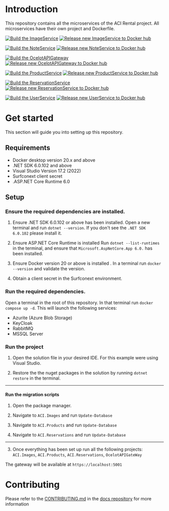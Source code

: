 # Introduction 
This repository contains all the microservices of the ACI Rental project. All microservices have their own project and Dockerfile. 

[![Build the ImageService](https://github.com/ACI-Rental/backend/actions/workflows/build-image-service.yml/badge.svg)](https://github.com/ACI-Rental/backend/actions/workflows/build-image-service.yml)
[![Release new ImageService to Docker hub](https://github.com/ACI-Rental/backend/actions/workflows/release-image-service.yml/badge.svg)](https://github.com/ACI-Rental/backend/actions/workflows/release-image-service.yml)

[![Build the NoteService](https://github.com/ACI-Rental/backend/actions/workflows/build-note-service.yml/badge.svg)](https://github.com/ACI-Rental/backend/actions/workflows/build-note-service.yml)
[![Release new NoteService to Docker hub](https://github.com/ACI-Rental/backend/actions/workflows/release-note-service.yml/badge.svg)](https://github.com/ACI-Rental/backend/actions/workflows/release-note-service.yml)

[![Build the OcelotAPIGateway](https://github.com/ACI-Rental/backend/actions/workflows/build-api-gateway.yml/badge.svg)](https://github.com/ACI-Rental/backend/actions/workflows/build-api-gateway.yml)
[![Release new OcelotAPIGateway to Docker hub](https://github.com/ACI-Rental/backend/actions/workflows/release-api-gateway.yml/badge.svg)](https://github.com/ACI-Rental/backend/actions/workflows/release-api-gateway.yml)

[![Build the ProductService](https://github.com/ACI-Rental/backend/actions/workflows/build-product-service.yml/badge.svg)](https://github.com/ACI-Rental/backend/actions/workflows/build-product-service.yml)
[![Release new ProductService to Docker hub](https://github.com/ACI-Rental/backend/actions/workflows/release-product-service.yml/badge.svg)](https://github.com/ACI-Rental/backend/actions/workflows/release-product-service.yml)

[![Build the ReservationService](https://github.com/ACI-Rental/backend/actions/workflows/build-reservation-service.yml/badge.svg)](https://github.com/ACI-Rental/backend/actions/workflows/build-reservation-service.yml)
[![Release new ReservationService to Docker hub](https://github.com/ACI-Rental/backend/actions/workflows/release-reservation-service.yml/badge.svg)](https://github.com/ACI-Rental/backend/actions/workflows/release-reservation-service.yml)

[![Build the UserService](https://github.com/ACI-Rental/backend/actions/workflows/build-user-service.yml/badge.svg)](https://github.com/ACI-Rental/backend/actions/workflows/build-user-service.yml)
[![Release new UserService to Docker hub](https://github.com/ACI-Rental/backend/actions/workflows/release-user-service.yml/badge.svg)](https://github.com/ACI-Rental/backend/actions/workflows/release-user-service.yml)

# Get started
This section will guide you into setting  up this repository. 
## Requirements
 - Docker desktop version 20.x and above
 - .NET SDK 6.0.102 and above
 - Visual Studio Version 17.2 (2022)
 - Surfconext client secret
 - .ASP.NET Core Runtime 6.0

## Setup
### Ensure the required dependencies are installed. 
1. Ensure .NET SDK 6.0.102 or above has been installed. 
Open a new terminal and run `dotnet --version`. If you don't see the `.NET SDK 6.0.102` please install it.

2. Ensure ASP.NET Core Runtime is installed 
Run `dotnet --list-runtimes` in the terminal, and ensure that `Microsoft.AspNetCore.App 6.0.` has been installed.

3. Ensure Docker version 20 or above is installed .
In a terminal run `docker --version` and validate the version.
4. Obtain a client secret in the Surfconext environment.

### Run the required dependencies.
Open a terminal in the root of this repository. In that terminal run `docker compose up -d`. This will launch the following services: 
- Azurite (Azure Blob Storage)
- KeyCloak
- RabbitMQ
- MSSQL Server

### Run the project
1. Open the solution file in your desired IDE. For this example were using Visual Studio.

2. Restore the the nuget packages in the solution by running `dotnet restore` in the terminal.

---
#### Run the migration scripts
1. Open the package manager.

2. Navigate to `ACI.Images` and run `Update-Database`

3. Navigate to `ACI.Products` and run `Update-Database`

4. Navigate to `ACI.Reservations` and run `Update-Database`

---
3. Once everything has been set up run all the following projects: `ACI.Images`, `ACI.Products`, `ACI.Reservations`, `OcelotAPIGateWay` 

The gateway will be available at `https://localhost:5001`

# Contributing
Please refer to the [CONTRIBUTING.md](https://github.com/ACI-Rental/docs/blob/main/CONTRIBUTING.md) in the [docs repository](https://github.com/ACI-Rental/docs) for more information
